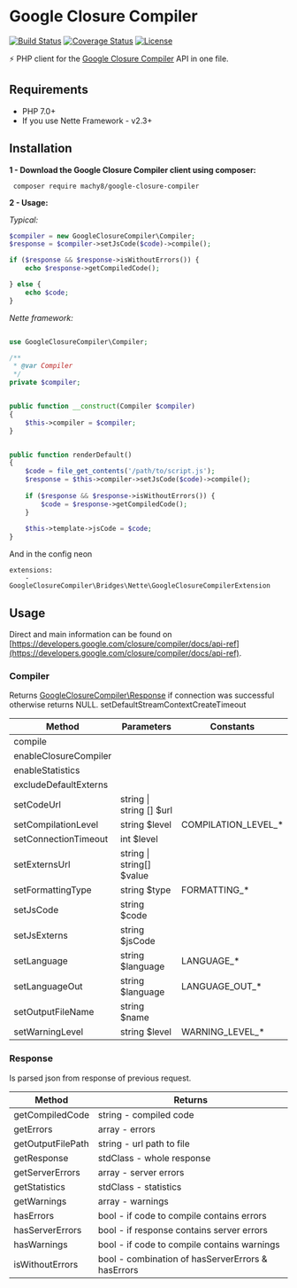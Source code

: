 
# Google Closure Compiler
[![Build Status](https://travis-ci.org/Machy8/google-closure-compiler.svg?branch=master)](https://travis-ci.org/Machy8/google-closure-compiler)
[![Coverage Status](https://coveralls.io/repos/github/Machy8/google-closure-compiler/badge.svg?branch=master)](https://coveralls.io/github/Machy8/google-closure-compiler?branch=master)
[![License](https://img.shields.io/badge/license-New%20BSD-blue.svg)](https://github.com/Machy8/google-closure-compiler/blob/master/license.md)

⚡ PHP client for the [Google Closure Compiler](https://closure-compiler.appspot.com/home) API in one file.

## Requirements
- PHP 7.0+
- If you use Nette Framework - v2.3+

## Installation
**1 - Download the Google Closure Compiler client using composer:**
```
 composer require machy8/google-closure-compiler
```
**2 - Usage:**

*Typical:*

```php
$compiler = new GoogleClosureCompiler\Compiler;
$response = $compiler->setJsCode($code)->compile();

if ($response && $response->isWithoutErrors()) {
    echo $response->getCompiledCode();

} else {
    echo $code;
}

```

*Nette framework:*
```PHP

use GoogleClosureCompiler\Compiler;

/**
 * @var Compiler
 */
private $compiler;


public function __construct(Compiler $compiler) 
{
    $this->compiler = $compiler;
}


public function renderDefault() 
{
    $code = file_get_contents('/path/to/script.js');
    $response = $this->compiler->setJsCode($code)->compile();
    
    if ($response && $response->isWithoutErrors()) {
        $code = $response->getCompiledCode();
    }
    
    $this->template->jsCode = $code;
}
```

And in the config neon
```
extensions:
    - GoogleClosureCompiler\Bridges\Nette\GoogleClosureCompilerExtension
```

## Usage
Direct and main information can be found on [https://developers.google.com/closure/compiler/docs/api-ref](https://developers.google.com/closure/compiler/docs/api-ref).

### Compiler
Returns [GoogleClosureCompiler\Response](https://github.com/Machy8/google-closure-compiler/blob/master/src/Compiler/Response.php) if connection was successful otherwise returns NULL.
setDefaultStreamContextCreateTimeout

|         Method                        |        Parameters        |      Constants      |
|---------------------------------------|--------------------------|---------------------|
| compile                               |                          |                     |
| enableClosureCompiler                 |                          |                     |
| enableStatistics                      |                          |                     |
| excludeDefaultExterns                 |                          |                     |
| setCodeUrl                            | string \| string [] $url |                     |
| setCompilationLevel                   | string $level            | COMPILATION_LEVEL_* |
| setConnectionTimeout                  | int $level               |                     |
| setExternsUrl                         | string \| string[] $value|                     |
| setFormattingType                     | string $type             | FORMATTING_*        |
| setJsCode                             | string $code             |                     |
| setJsExterns                          | string $jsCode           |                     |
| setLanguage                           | string $language         | LANGUAGE_*          |
| setLanguageOut                        | string $language         | LANGUAGE_OUT_*      |
| setOutputFileName                     | string $name             |                     |
| setWarningLevel                       | string $level            | WARNING_LEVEL_*     |

### Response
Is parsed json from response of previous request.

|          Method         |                      Returns                      |
|-------------------------|---------------------------------------------------|
| getCompiledCode         | string - compiled code                            |
| getErrors               | array - errors                                    |
| getOutputFilePath       | string - url path to file                         |
| getResponse             | stdClass - whole response                         |
| getServerErrors         | array - server errors                             |
| getStatistics           | stdClass - statistics                             |
| getWarnings             | array - warnings                                  |
| hasErrors               | bool - if code to compile contains errors         |
| hasServerErrors         | bool - if response contains server errors         |
| hasWarnings             | bool - if code to compile contains warnings       |
| isWithoutErrors         | bool - combination of hasServerErrors & hasErrors |

